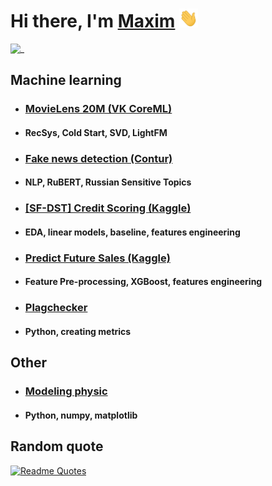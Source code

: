 # Hi there, I'm [Maxim](https://t.me/licey_maxim) <img src="images/wave.gif" height=30 width=30>

![_](https://komarev.com/ghpvc/?username=l&color=brightgreen)

<!-- ## This is my github and here I post everything that I'm not afraid to show people. I'm just starting to get into programming, so don't judge strictly

## **My CV (no projects)**

* ## [link](https://drive.google.com/file/d/1jhrcZmew7Q89kcDh1qKXyO4-JDQUKzmZ/view?usp=sharing) -->

<!-- ## **My leetcode statistic**

* ![Leetcode Stats](https://leetcode.card.workers.dev/LiceyMax?theme=dark&font=source_code_pro&extension=null) -->

## **Machine learning**

* ### [MovieLens 20M (VK CoreML)](https://github.com/LiceyMaxim/VK_CoreML)

* #### RecSys, Cold Start, SVD, LightFM

* ### [Fake news detection (Contur)](https://github.com/LiceyMaxim/Contur)

* #### NLP, RuBERT, Russian Sensitive Topics

* ### [[SF-DST] Credit Scoring (Kaggle)](https://github.com/LiceyMaxim/-SF-DST-Credit-Scoring)

* #### EDA, linear models, baseline, features engineering

* ### [Predict Future Sales (Kaggle)](https://github.com/LiceyMaxim/Predict-Future-Sales/)

* #### Feature Pre-processing, XGBoost, features engineering

* ### [Plagchecker](https://github.com/LiceyMaxim/plagchecker)

* #### Python, creating metrics

## **Other**


* ### [Modeling physic](https://github.com/LiceyMaxim/threebodytask)

* #### Python, numpy, matplotlib

## **Random quote**

[![Readme Quotes](https://quotes-github-readme.vercel.app/api?type=horizontal&theme=dark)](https://github.com/piyushsuthar/github-readme-quotes)
